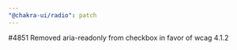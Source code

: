 ```yaml
---
"@chakra-ui/radio": patch
---
```


#4851 Removed aria-readonly from checkbox in favor of wcag 4.1.2
